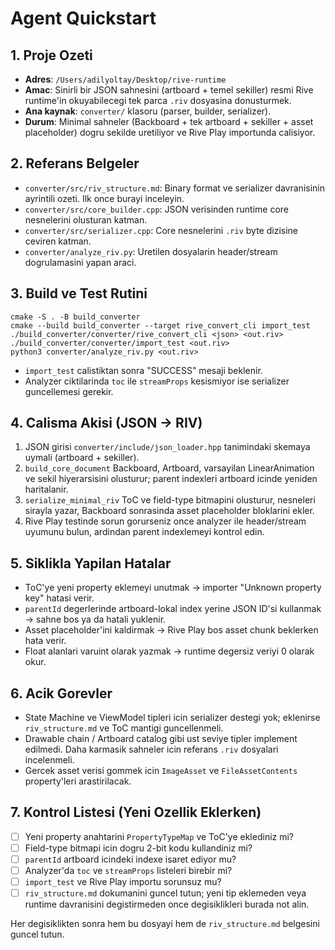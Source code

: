 # Agent Quickstart

## 1. Proje Ozeti
- **Adres**: `/Users/adilyoltay/Desktop/rive-runtime`
- **Amac**: Sinirli bir JSON sahnesini (artboard + temel sekiller) resmi Rive runtime'in okuyabilecegi tek parca `.riv` dosyasina donusturmek.
- **Ana kaynak**: `converter/` klasoru (parser, builder, serializer).
- **Durum**: Minimal sahneler (Backboard + tek artboard + sekiller + asset placeholder) dogru sekilde uretiliyor ve Rive Play importunda calisiyor.

## 2. Referans Belgeler
- `converter/src/riv_structure.md`: Binary format ve serializer davranisinin ayrintili ozeti. Ilk once burayi inceleyin.
- `converter/src/core_builder.cpp`: JSON verisinden runtime core nesnelerini olusturan katman.
- `converter/src/serializer.cpp`: Core nesnelerini `.riv` byte dizisine ceviren katman.
- `converter/analyze_riv.py`: Uretilen dosyalarin header/stream dogrulamasini yapan araci.

## 3. Build ve Test Rutini
```
cmake -S . -B build_converter
cmake --build build_converter --target rive_convert_cli import_test
./build_converter/converter/rive_convert_cli <json> <out.riv>
./build_converter/converter/import_test <out.riv>
python3 converter/analyze_riv.py <out.riv>
```
- `import_test` calistiktan sonra "SUCCESS" mesaji beklenir.
- Analyzer ciktilarinda `toc` ile `streamProps` kesismiyor ise serializer guncellemesi gerekir.

## 4. Calisma Akisi (JSON -> RIV)
1. JSON girisi `converter/include/json_loader.hpp` tanimindaki skemaya uymali (artboard + sekiller).
2. `build_core_document` Backboard, Artboard, varsayilan LinearAnimation ve sekil hiyerarsisini olusturur; parent indexleri artboard icinde yeniden haritalanir.
3. `serialize_minimal_riv` ToC ve field-type bitmapini olusturur, nesneleri sirayla yazar, Backboard sonrasinda asset placeholder bloklarini ekler.
4. Rive Play testinde sorun gorurseniz once analyzer ile header/stream uyumunu bulun, ardindan parent indexlemeyi kontrol edin.

## 5. Siklikla Yapilan Hatalar
- ToC'ye yeni property eklemeyi unutmak -> importer "Unknown property key" hatasi verir.
- `parentId` degerlerinde artboard-lokal index yerine JSON ID'si kullanmak -> sahne bos ya da hatali yuklenir.
- Asset placeholder'ini kaldirmak -> Rive Play bos asset chunk beklerken hata verir.
- Float alanlari varuint olarak yazmak -> runtime degersiz veriyi 0 olarak okur.

## 6. Acik Gorevler
- State Machine ve ViewModel tipleri icin serializer destegi yok; eklenirse `riv_structure.md` ve ToC mantigi guncellenmeli.
- Drawable chain / Artboard catalog gibi ust seviye tipler implement edilmedi. Daha karmasik sahneler icin referans `.riv` dosyalari incelenmeli.
- Gercek asset verisi gommek icin `ImageAsset` ve `FileAssetContents` property'leri arastirilacak.

## 7. Kontrol Listesi (Yeni Ozellik Eklerken)
- [ ] Yeni property anahtarini `PropertyTypeMap` ve ToC'ye eklediniz mi?
- [ ] Field-type bitmapi icin dogru 2-bit kodu kullandiniz mi?
- [ ] `parentId` artboard icindeki indexe isaret ediyor mu?
- [ ] Analyzer'da `toc` ve `streamProps` listeleri birebir mi?
- [ ] `import_test` ve Rive Play importu sorunsuz mu?
- [ ] `riv_structure.md` dokumanini guncel tutun; yeni tip eklemeden veya runtime davranisini degistirmeden once degisiklikleri burada not alin.

Her degisiklikten sonra hem bu dosyayi hem de `riv_structure.md` belgesini guncel tutun.
